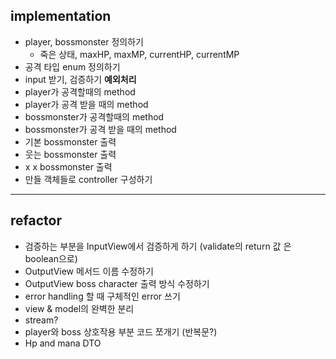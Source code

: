 implementation
----------------
- player, bossmonster 정의하기
  - 죽은 상태, maxHP, maxMP, currentHP, currentMP
- 공격 타입  enum 정의하기
- input 받기, 검증하기 **예외처리**
- player가 공격할때의 method
- player가 공격 받을 때의 method
- bossmonster가 공격할때의 method
- bossmonster가 공격 받을 때의 method
- 기본 bossmonster 출력
- 웃는 bossmonster 출력
- x x bossmonster 출력
- 만들 객체들로 controller 구성하기
--------------------------------------
refactor
-----------
- 검증하는 부분을 InputView에서 검증하게 하기 (validate의 return 값 은 boolean으로)
- OutputView 메서드 이름 수정하기
- OutputView boss character 출력 방식 수정하기
- error handling 할 때 구체적인 error 쓰기
- view & model의 완벽한 분리
- stream?
- player와 boss 상호작용 부분 코드 쪼개기 (반복문?)
- Hp and mana DTO

